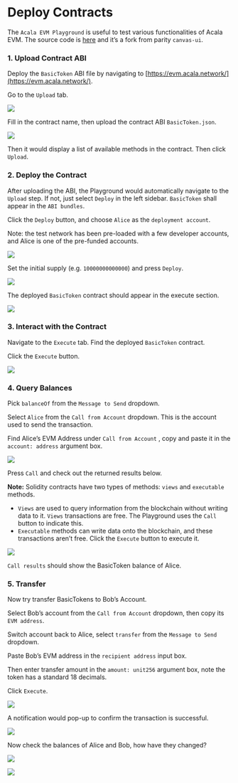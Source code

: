 # Deploy Contracts

The `Acala EVM Playground` is useful to test various functionalities of Acala EVM. The source code is [here](https://github.com/AcalaNetwork/evm-playground) and it’s a fork from parity `canvas-ui`.

### **1. Upload Contract ABI**

Deploy the `BasicToken` ABI file by navigating to [https://evm.acala.network/](https://evm.acala.network/).

Go to the `Upload` tab.

![](https://i.imgur.com/WEqKIwg.png)

Fill in the contract name, then upload the contract ABI `BasicToken.json`.

![](https://i.imgur.com/35cPG16.png)

Then it would display a list of available methods in the contract. Then click `Upload`.

### **2. Deploy the Contract**

After uploading the ABI, the Playground would automatically navigate to the `Upload` step. If not, just select `Deploy` in the left sidebar. `BasicToken` shall appear in the `ABI bundles`.

Click the `Deploy` button, and choose `Alice` as the `deployment account`.

Note: the test network has been pre-loaded with a few developer accounts, and Alice is one of the pre-funded accounts.

![](https://i.imgur.com/49maXFG.png)

Set the initial supply \(e.g. `10000000000000`\) and press `Deploy`.

![](https://i.imgur.com/ZQGxqny.png)

The deployed `BasicToken` contract should appear in the execute section.

![](https://i.imgur.com/BMp4SR3.png)

### **3. Interact with the Contract**

Navigate to the `Execute` tab. Find the deployed `BasicToken` contract.

Click the `Execute` button.

![](https://i.imgur.com/eOnKfQi.png)

### **4. Query Balances**

Pick `balanceOf` from the `Message to Send` dropdown.

Select `Alice` from the `Call from Account` dropdown. This is the account used to send the transaction.

Find Alice’s EVM Address under `Call from Account` , copy and paste it in the `account: address` argument box.

![](https://i.imgur.com/ups2Ur6.png)

Press `Call` and check out the returned results below.

**Note:** Solidity contracts have two types of methods: `views` and `executable` methods.

- `Views` are used to query information from the blockchain without writing data to it. `Views` transactions are free. The Playground uses the `Call` button to indicate this.
- `Executable` methods can write data onto the blockchain, and these transactions aren’t free. Click the `Execute` button to execute it.

![](https://i.imgur.com/URot8MK.png)

`Call results` should show the BasicToken balance of Alice.

### **5. Transfer**

Now try transfer BasicTokens to Bob’s Account.

Select Bob’s account from the `Call from Account` dropdown, then copy its `EVM address`.

Switch account back to Alice, select `transfer` from the `Message to Send` dropdown.

Paste Bob’s EVM address in the `recipient address` input box.

Then enter transfer amount in the `amount: unit256` argument box, note the token has a standard 18 decimals.

Click `Execute`.

![](https://i.imgur.com/hPAGjsT.png)

A notification would pop-up to confirm the transaction is successful.

![](https://i.imgur.com/iXyEdFE.png)

Now check the balances of Alice and Bob, how have they changed?

![](https://i.imgur.com/mTLZGYU.png)

![](https://i.imgur.com/tTSS4gs.png)
